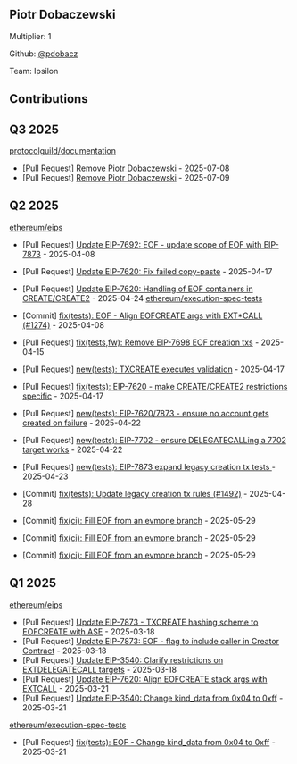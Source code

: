 
## Piotr Dobaczewski
Multiplier: 1

Github: [@pdobacz](https://github.com/pdobacz)

Team: Ipsilon

## Contributions

## Q3 2025


[protocolguild/documentation](https://github.com/protocolguild/documentation)
* [Pull Request] [Remove Piotr Dobaczewski](https://github.com/protocolguild/documentation/pull/371) - 2025-07-08
* [Pull Request] [Remove Piotr Dobaczewski](https://github.com/protocolguild/documentation/pull/373) - 2025-07-09
## Q2 2025


[ethereum/eips](https://github.com/ethereum/eips)
* [Pull Request] [Update EIP-7692: EOF - update scope of EOF with EIP-7873](https://github.com/ethereum/EIPs/pull/9615) - 2025-04-08

* [Pull Request] [Update EIP-7620: Fix failed copy-paste](https://github.com/ethereum/EIPs/pull/9655) - 2025-04-17
* [Pull Request] [Update EIP-7620: Handling of EOF containers in CREATE/CREATE2](https://github.com/ethereum/EIPs/pull/9688) - 2025-04-24
[ethereum/execution-spec-tests](https://github.com/ethereum/execution-spec-tests)
* [Commit] [fix(tests): EOF - Align EOFCREATE args with EXT*CALL (#1274)](https://github.com/ethereum/execution-spec-tests/commit/e0eeecbfb3cb96e7fffa2d8f9266422a5ac5ba45) - 2025-04-08
* [Pull Request] [fix(tests,fw): Remove EIP-7698 EOF creation txs](https://github.com/ethereum/execution-spec-tests/pull/1451) - 2025-04-15
* [Pull Request] [new(tests): TXCREATE executes validation](https://github.com/ethereum/execution-spec-tests/pull/1476) - 2025-04-17
* [Pull Request] [fix(tests): EIP-7620 - make CREATE/CREATE2 restrictions specific](https://github.com/ethereum/execution-spec-tests/pull/1475) - 2025-04-17
* [Pull Request] [new(tests): EIP-7620/7873 - ensure no account gets created on failure](https://github.com/ethereum/execution-spec-tests/pull/1486) - 2025-04-22
* [Pull Request] [new(tests): EIP-7702 - ensure DELEGATECALLing a 7702 target works](https://github.com/ethereum/execution-spec-tests/pull/1485) - 2025-04-22
* [Pull Request] [ new(tests): EIP-7873 expand legacy creation tx tests ](https://github.com/ethereum/execution-spec-tests/pull/1489) - 2025-04-23
* [Commit] [fix(tests): Update legacy creation tx rules (#1492)](https://github.com/ethereum/execution-spec-tests/commit/0ee6c6fc870e9ecca0c7765a80bcf9a5f4a01290) - 2025-04-28
* [Commit] [fix(ci): Fill EOF from an evmone branch](https://github.com/ethereum/execution-spec-tests/commit/1d482f9d4e2f8ed69df8bd7928bf7b68595352b5) - 2025-05-29
* [Commit] [fix(ci): Fill EOF from an evmone branch](https://github.com/ethereum/execution-spec-tests/commit/fbadb64869605d5559c920817692e284645011c1) - 2025-05-29
* [Commit] [fix(ci): Fill EOF from an evmone branch](https://github.com/ethereum/execution-spec-tests/commit/211e137ecb8f67564e23dce21433d9f264924360) - 2025-05-29
## Q1 2025

[ethereum/eips](https://github.com/ethereum/eips)
* [Pull Request] [Update EIP-7873 - TXCREATE hashing scheme to EOFCREATE with ASE](https://github.com/ethereum/EIPs/pull/9490) - 2025-03-18
* [Pull Request] [Update EIP-7873: EOF - flag to include caller in Creator Contract](https://github.com/ethereum/EIPs/pull/9474) - 2025-03-18
* [Pull Request] [Update EIP-3540: Clarify restrictions on EXTDELEGATECALL targets](https://github.com/ethereum/EIPs/pull/9478) - 2025-03-18
* [Pull Request] [Update EIP-7620: Align EOFCREATE stack args with EXTCALL](https://github.com/ethereum/EIPs/pull/9503) - 2025-03-21
* [Pull Request] [Update EIP-3540: Change kind_data from 0x04 to 0xff](https://github.com/ethereum/EIPs/pull/9502) - 2025-03-21

[ethereum/execution-spec-tests](https://github.com/ethereum/execution-spec-tests)
* [Pull Request] [fix(tests): EOF - Change kind_data from 0x04 to 0xff](https://github.com/ethereum/execution-spec-tests/pull/1339) - 2025-03-21
